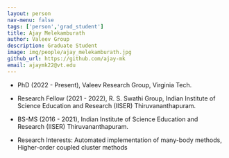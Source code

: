 ```yaml
---
layout: person
nav-menu: false
tags: ['person','grad_student']
title: Ajay Melekamburath
author: Valeev Group
description: Graduate Student
image: img/people/ajay_melekamburath.jpg
github_url: https://github.com/ajay-mk
email: ajaymk22@vt.edu
---
```

- PhD (2022 - Present), Valeev Research Group, Virginia Tech.
- Research Fellow (2021 - 2022), R. S. Swathi Group, Indian Institute of Science Education and Research (IISER) Thiruvananthapuram.
- BS-MS (2016 - 2021), Indian Institute of Science Education and Research (IISER) Thiruvananthapuram.

- Research Interests: Automated implementation of many-body methods, Higher-order coupled cluster methods
